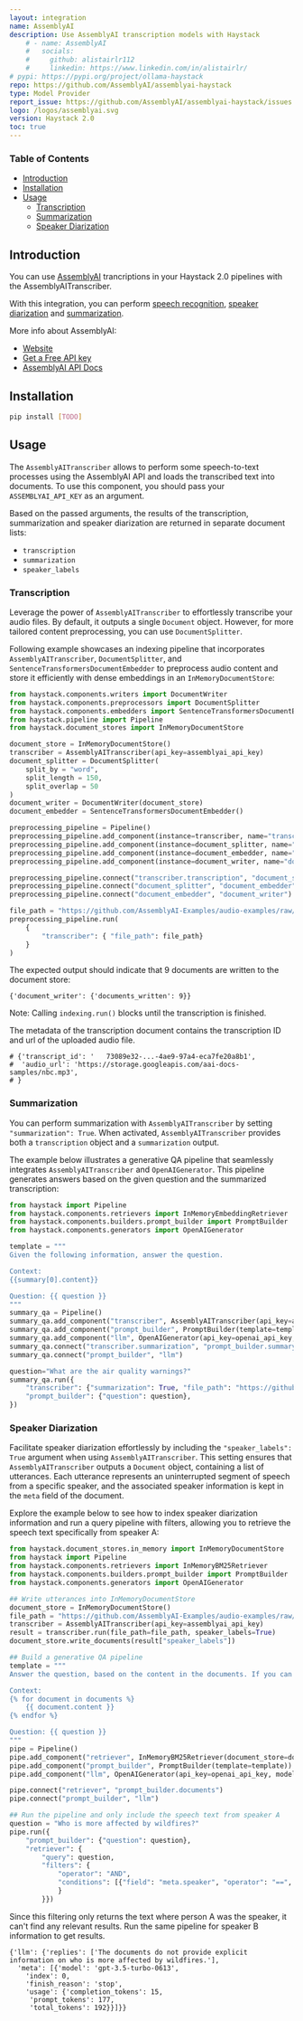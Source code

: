 ```yaml
---
layout: integration
name: AssemblyAI
description: Use AssemblyAI transcription models with Haystack
    # - name: AssemblyAI
    #   socials:
    #     github: alistairlr112
    #     linkedin: https://www.linkedin.com/in/alistairlr/
# pypi: https://pypi.org/project/ollama-haystack
repo: https://github.com/AssemblyAI/assemblyai-haystack
type: Model Provider
report_issue: https://github.com/AssemblyAI/assemblyai-haystack/issues
logo: /logos/assemblyai.svg
version: Haystack 2.0
toc: true
---
```


### Table of Contents

- [Introduction](#introduction)
- [Installation](#installation)
- [Usage](#usage)
  - [Transcription](#transcription)
  - [Summarization](#summarization)
  - [Speaker Diarization](#speaker-diarization)

## Introduction

You can use [AssemblyAI](https://www.assemblyai.com/) trancriptions in your Haystack 2.0 pipelines with the AssemblyAITranscriber.

With this integration, you can perform [speech recognition](https://www.assemblyai.com/docs/speech-to-text/speech-recognition), [speaker diarization](https://www.assemblyai.com/docs/speech-to-text/speaker-diarization) and [summarization](https://www.assemblyai.com/docs/audio-intelligence/summarization).

More info about AssemblyAI:

* [Website](https://www.assemblyai.com/)
* [Get a Free API key](https://www.assemblyai.com/dashboard/signup)
* [AssemblyAI API Docs](https://www.assemblyai.com/docs)

## Installation

```bash
pip install [TODO]
```

## Usage

The `AssemblyAITranscriber` allows to perform some speech-to-text processes using the AssemblyAI API and loads the transcribed text into documents. To use this component, you should pass your `ASSEMBLYAI_API_KEY` as an argument. 

Based on the passed arguments, the results of the transcription, summarization and speaker diarization are returned in separate document lists:
* `transcription`
* `summarization`
* `speaker_labels`

### Transcription

Leverage the power of `AssemblyAITranscriber` to effortlessly transcribe your audio files. By default, it outputs a single `Document` object. However, for more tailored content preprocessing, you can use `DocumentSplitter`.

Following example showcases an indexing pipeline that incorporates `AssemblyAITranscriber`, `DocumentSplitter`, and `SentenceTransformersDocumentEmbedder` to preprocess audio content and store it efficiently with dense embeddings in an `InMemoryDocumentStore`:

```python
from haystack.components.writers import DocumentWriter
from haystack.components.preprocessors import DocumentSplitter
from haystack.components.embedders import SentenceTransformersDocumentEmbedder
from haystack.pipeline import Pipeline
from haystack.document_stores import InMemoryDocumentStore

document_store = InMemoryDocumentStore()
transcriber = AssemblyAITranscriber(api_key=assemblyai_api_key)
document_splitter = DocumentSplitter(
    split_by = "word",
    split_length = 150,
    split_overlap = 50
)
document_writer = DocumentWriter(document_store)
document_embedder = SentenceTransformersDocumentEmbedder()

preprocessing_pipeline = Pipeline()
preprocessing_pipeline.add_component(instance=transcriber, name="transcriber")
preprocessing_pipeline.add_component(instance=document_splitter, name="document_splitter")
preprocessing_pipeline.add_component(instance=document_embedder, name="document_embedder")
preprocessing_pipeline.add_component(instance=document_writer, name="document_writer")

preprocessing_pipeline.connect("transcriber.transcription", "document_splitter")
preprocessing_pipeline.connect("document_splitter", "document_embedder")
preprocessing_pipeline.connect("document_embedder", "document_writer")

file_path = "https://github.com/AssemblyAI-Examples/audio-examples/raw/main/20230607_me_canadian_wildfires.mp3"
preprocessing_pipeline.run(
    {
        "transcriber": { "file_path": file_path}
    }
)
```

The expected output should indicate that 9 documents are written to the document store:
```shell
{'document_writer': {'documents_written': 9}}
```

Note: Calling `indexing.run()` blocks until the transcription is finished.

The metadata of the transcription document contains the transcription ID and url of the uploaded audio file.

```shell
# {'transcript_id': '	73089e32-...-4ae9-97a4-eca7fe20a8b1',
#  'audio_url': 'https://storage.googleapis.com/aai-docs-samples/nbc.mp3',
# }
```

### Summarization
You can perform summarization with `AssemblyAITranscriber` by setting `"summarization": True`. When activated, `AssemblyAITranscriber` provides both a `transcription` object and a `summarization` output.

The example below illustrates a generative QA pipeline that seamlessly integrates `AssemblyAITranscriber` and `OpenAIGenerator`. This pipeline generates answers based on the given question and the summarized transcription:

```python
from haystack import Pipeline
from haystack.components.retrievers import InMemoryEmbeddingRetriever
from haystack.components.builders.prompt_builder import PromptBuilder
from haystack.components.generators import OpenAIGenerator

template = """
Given the following information, answer the question.

Context: 
{{summary[0].content}}

Question: {{ question }}
"""
summary_qa = Pipeline()
summary_qa.add_component("transcriber", AssemblyAITranscriber(api_key=assemblyai_api_key))
summary_qa.add_component("prompt_builder", PromptBuilder(template=template))
summary_qa.add_component("llm", OpenAIGenerator(api_key=openai_api_key, model_name="gpt-3.5-turbo"))
summary_qa.connect("transcriber.summarization", "prompt_builder.summary")
summary_qa.connect("prompt_builder", "llm")

question="What are the air quality warnings?"
summary_qa.run({
    "transcriber": {"summarization": True, "file_path": "https://github.com/AssemblyAI-Examples/audio-examples/raw/main/20230607_me_canadian_wildfires.mp3"},
    "prompt_builder": {"question": question},
})  
```

### Speaker Diarization

Facilitate speaker diarization effortlessly by including the `"speaker_labels": True` argument when using `AssemblyAITranscriber`. This setting ensures that `AssemblyAITranscriber` outputs a `Document` object, containing a list of utterances. Each utterance represents an uninterrupted segment of speech from a specific speaker, and the associated speaker information is kept in the `meta` field of the document.

Explore the example below to see how to index speaker diarization information and run a query pipeline with filters, allowing you to retrieve the speech text specifically from speaker A:
```python 
from haystack.document_stores.in_memory import InMemoryDocumentStore
from haystack import Pipeline
from haystack.components.retrievers import InMemoryBM25Retriever
from haystack.components.builders.prompt_builder import PromptBuilder
from haystack.components.generators import OpenAIGenerator

## Write utterances into InMemoryDocumentStore
document_store = InMemoryDocumentStore()
file_path = "https://github.com/AssemblyAI-Examples/audio-examples/raw/main/20230607_me_canadian_wildfires.mp3"
transcriber = AssemblyAITranscriber(api_key=assemblyai_api_key)
result = transcriber.run(file_path=file_path, speaker_labels=True)
document_store.write_documents(result["speaker_labels"])

## Build a generative QA pipeline
template = """
Answer the question, based on the content in the documents. If you can't answer based on the documents, say so.

Context:
{% for document in documents %}
    {{ document.content }}
{% endfor %}

Question: {{ question }}
"""
pipe = Pipeline()
pipe.add_component("retriever", InMemoryBM25Retriever(document_store=document_store, top_k=3))
pipe.add_component("prompt_builder", PromptBuilder(template=template))
pipe.add_component("llm", OpenAIGenerator(api_key=openai_api_key, model_name="gpt-3.5-turbo"))

pipe.connect("retriever", "prompt_builder.documents")
pipe.connect("prompt_builder", "llm")

## Run the pipeline and only include the speech text from speaker A
question = "Who is more affected by wildfires?"
pipe.run({    
    "prompt_builder": {"question": question},
    "retriever": {
        "query": question,
        "filters": { 
            "operator": "AND",
            "conditions": [{"field": "meta.speaker", "operator": "==", "value": "A"}]
            }
        }})
```
Since this filtering only returns the text where person A was the speaker, it can't find any relevant results. Run the same pipeline for speaker B information to get results.

```shell
{'llm': {'replies': ['The documents do not provide explicit information on who is more affected by wildfires.'],
  'meta': [{'model': 'gpt-3.5-turbo-0613',
    'index': 0,
    'finish_reason': 'stop',
    'usage': {'completion_tokens': 15,
     'prompt_tokens': 177,
     'total_tokens': 192}}]}}
```
